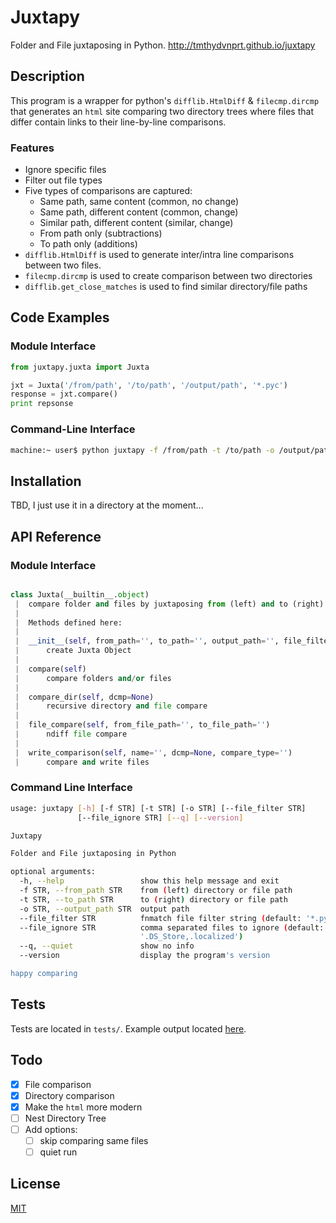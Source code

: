 Juxtapy
=======
Folder and File juxtaposing in Python. http://tmthydvnprt.github.io/juxtapy

Description
-----------

This program is a wrapper for python's `difflib.HtmlDiff` & `filecmp.dircmp` that generates an `html` site comparing two directory trees where files that differ contain links to their line-by-line comparisons.

### Features
* Ignore specific files
* Filter out file types
* Five types of comparisons are captured:
    * Same path, same content (common, no change)
    * Same path, different content (common, change)
    * Similar path, different content (similar, change)
    * From path only (subtractions)
    * To path only (additions)
* `difflib.HtmlDiff` is used to generate inter/intra line comparisons between two files.
* `filecmp.dircmp` is used to create comparison between two directories
* `difflib.get_close_matches` is used to find similar directory/file paths

Code Examples
-------------

### Module Interface

```python
from juxtapy.juxta import Juxta

jxt = Juxta('/from/path', '/to/path', '/output/path', '*.pyc')
response = jxt.compare()
print repsonse
```

### Command-Line Interface

```sh
machine:~ user$ python juxtapy -f /from/path -t /to/path -o /output/path --file_filter *.pyc
```

Installation
------------
TBD, I just use it in a directory at the moment...

API Reference
-------------

### Module Interface
```python

class Juxta(__builtin__.object)
 |  compare folder and files by juxtaposing from (left) and to (right) directories
 |  
 |  Methods defined here:
 |  
 |  __init__(self, from_path='', to_path='', output_path='', file_filter=None, file_ignore=None, quiet=False)
 |      create Juxta Object
 |  
 |  compare(self)
 |      compare folders and/or files
 |  
 |  compare_dir(self, dcmp=None)
 |      recursive directory and file compare
 |  
 |  file_compare(self, from_file_path='', to_file_path='')
 |      ndiff file compare
 |  
 |  write_comparison(self, name='', dcmp=None, compare_type='')
 |      compare and write files
```

### Command Line Interface
```sh
usage: juxtapy [-h] [-f STR] [-t STR] [-o STR] [--file_filter STR]
               [--file_ignore STR] [--q] [--version]

Juxtapy

Folder and File juxtaposing in Python

optional arguments:
  -h, --help                 show this help message and exit
  -f STR, --from_path STR    from (left) directory or file path
  -t STR, --to_path STR      to (right) directory or file path
  -o STR, --output_path STR  output path
  --file_filter STR          fnmatch file filter string (default: '*.pyc')
  --file_ignore STR          comma separated files to ignore (default:
                             '.DS_Store,.localized')
  --q, --quiet               show no info
  --version                  display the program's version

happy comparing
```

Tests
-----
Tests are located in `tests/`.  Example output located [here](http://tmthydvnprt.github.io/juxtapy/from_compare_to/index.html).

Todo
----
* [x] File comparison
* [x] Directory comparison
* [x] Make the `html` more modern
* [ ] Nest Directory Tree
* [ ] Add options:
    * [ ] skip comparing same files
    * [ ] quiet run

License
-------
[MIT](https://github.com/tmthydvnprt/juxtapy/blob/master/LICENSE)
